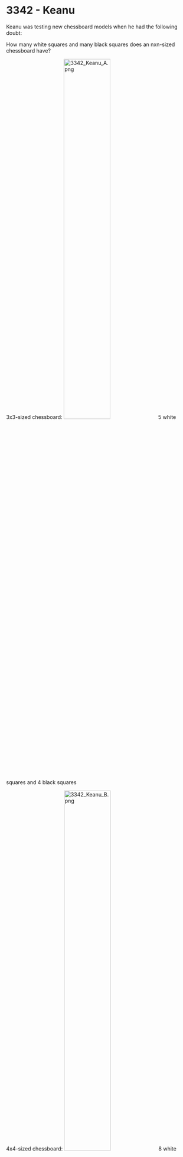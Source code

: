 # 3342 - Keanu

Keanu was testing new chessboard models when he had the following doubt:

How many white squares and many black squares does an nxn-sized chessboard have?

3x3-sized chessboard:
<img src="ricrochads/beecrowd-solutions/01. Beginner/3342 - Keanu/3342_Keanu_A.png" alt="3342_Keanu_A.png" width="50%">
5 white squares and 4 black squares

4x4-sized chessboard:
<img src="ricrochads/beecrowd-solutions/01. Beginner/3342 - Keanu/3342_Keanu_B.png" alt="3342_Keanu_B.png" width="50%">
8 white squares and 8 black squares

Note that the topmost and leftmost square is always white.

**Input**<br>
The input consists of a line with a single integer **n**.

2 ≤ **n** ≤ 100

**Output**<br>
Print "a white squares and b black squares" without quotes, where a is the number of white squares and b the number of black squares.

**Input Samples**
```	
3
```
```
4
```

**Output Samples**
```
5 casas brancas e 4 casas pretas
```
```
8 casas brancas e 8 casas pretas
```